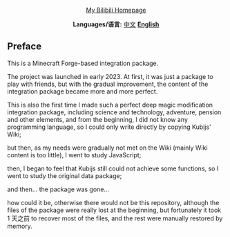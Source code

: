 <div align="center">
  
[My Bilibili Homepage](https://space.bilibili.com/256237451)

**Languages/语言:** [中文](README.md) [**English**](README-en.md)

</div>


## Preface
This is a Minecraft Forge-based integration package.

The project was launched in early 2023. At first, it was just a package to play with friends, but with the gradual improvement, the content of the integration package became more and more perfect.
 
This is also the first time I made such a perfect deep magic modification integration package, including science and technology, adventure, pension and other elements, and from the beginning, I did not know any programming language, so I could only write directly by copying Kubijs' Wiki;
 
but then, as my needs were gradually not met on the Wiki (mainly Wiki content is too little), I went to study JavaScript;
 
then, I began to feel that Kubijs still could not achieve some functions, so I went to study the original data package;
 
and then... the package was gone...
 
how could it be, otherwise there would not be this repository, although the files of the package were really lost at the beginning, but fortunately it took 1 天之前 to recover most of the files, and the rest were manually restored by memory.
